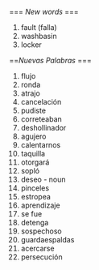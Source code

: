 === *New words* ===

1. fault (falla)
2. washbasin
3. locker

==*Nuevas Palabras* ===

1. flujo
2. ronda
3. atrajo
4. cancelación
5. pudiste
6. correteaban
7. deshollinador
8. agujero
9. calentarnos
10. taquilla
11. otorgará
12. sopló
13. deseo - noun
14. pinceles
15. estropea
16. aprendizaje
17. se fue
18. detenga
19. sospechoso
20. guardaespaldas
21. acercarse
22. persecución
